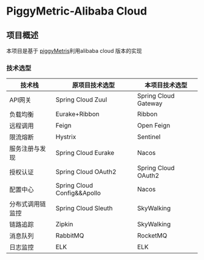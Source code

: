 # PiggyMetric-Alibaba Cloud

## 项目概述

本项目是基于 [piggyMetris](https://github.com/sqshq/piggymetrics)利用alibaba cloud 版本的实现

### 技术选型


| 技术栈   | 原项目技术选型  | 本项目技术选型  |
|---|---|---|
|API网关|Spring Cloud Zuul| Spring Cloud Gateway|
|负载均衡|Eurake+Ribbon | Ribbon |
|远程调用|Feign|Open Feign|
|限流熔断|Hystrix| Sentinel |
|服务注册与发现|Spring Cloud Eurake|Nacos|
|授权认证|Spring Cloud OAuth2| Spring Cloud OAuth2 |
|配置中心|Spring Cloud Config&&Apollo| Nacos |
|分布式调用链监控|Spring Cloud Sleuth| SkyWalking|
|链路追踪|Zipkin|SkyWalking|
|消息队列|RabbitMQ|RocketMQ|
|日志监控|ELK|ELK |

